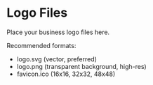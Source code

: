 # Logo Files

Place your business logo files here.

Recommended formats:
- logo.svg (vector, preferred)
- logo.png (transparent background, high-res)
- favicon.ico (16x16, 32x32, 48x48)
